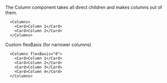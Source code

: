 The Column component takes all direct children and makes columns out of them.

      <Columns>
        <Card>Column 1</Card>
        <Card>Column 2</Card>
      </Columns>

Custom flexBasis (for narrower columns)

      <Columns flexBasis="0">
        <Card>Column 1</Card>
        <Card>Column 2</Card>
        <Card>Column 3</Card>
        <Card>Column 4</Card>
      </Columns>
